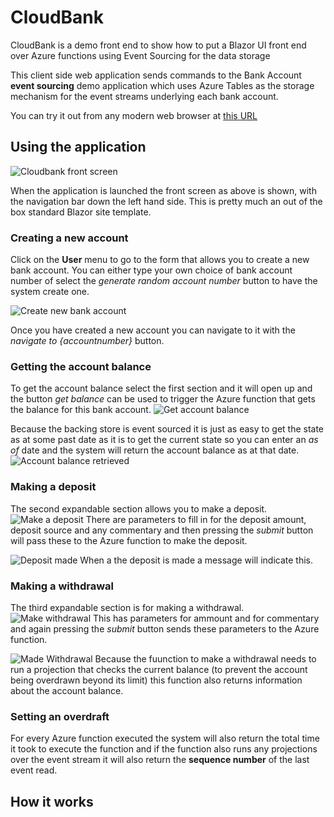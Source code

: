 # CloudBank

CloudBank is a demo front end to show how to put a Blazor UI front end over Azure functions using Event Sourcing for the data storage

This client side web application sends commands to the Bank Account **event sourcing** demo application which uses Azure Tables as the storage mechanism for the event streams underlying each bank account.

You can try it out from any modern web browser at [this URL](https://retailbank.z6.web.core.windows.net/)

## Using the application

![Cloudbank front screen](initial_screen.jpg)

When the application is launched the front screen as above is shown, with the navigation bar down the left hand side.  This is pretty much an out of the box standard Blazor site template.

### Creating a new account

Click on the **User** menu to go to the form that allows you to create a new bank account.  You can either type your own choice of bank account number of select the *generate random account number* button to have the system create one.

![Create new bank account](new_account.jpg)

Once you have created a new account you can navigate to it with the *navigate to {accountnumber}* button.

### Getting the account balance

To get the account balance select the first section and it will open up and the button *get balance* can be used to trigger the Azure function that gets the balance for this bank account. 
![Get account balance](get_balance.jpg)

Because the backing store is event sourced it is just as easy to get the state as at some past date as it is to get the current state so you can enter an *as of* date and the system will return the account balance as at that date.
![Account balance retrieved](got_balance.jpg)

### Making a deposit

The second expandable section allows you to make a deposit.
![Make a deposit](make_deposit.jpg)
There are parameters to fill in for the deposit amount, deposit source and any commentary and then pressing the *submit* button will pass these to the Azure function to make the deposit.

![Deposit made](made_deposit.jpg)
When a the deposit is made a message will indicate this.

### Making a withdrawal

The third expandable section is for making a withdrawal.
![Make withdrawal](make_withdrawal.jpg)
This has parameters for ammount and for commentary and again pressing the *submit* button sends these parameters to the Azure function.

![Made Withdrawal](made_withdrawal.jpg)
Because the fuunction to make a withdrawal needs to run a projection that checks the current balance (to prevent the account being overdrawn beyond its limit) this function also returns information about the account balance.

### Setting an overdraft


For every Azure function executed the system will also return the total time it took to execute the function and if the function also runs any projections over the event stream it will also return the **sequence number** of the last event read.

## How it works


